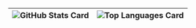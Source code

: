 |![GitHub Stats Card](https://github-readme-stats.vercel.app/api?username=akasaki1211&hide=contribs&show_icons=true&theme=github_dark)|![Top Languages Card](https://github-readme-stats.vercel.app/api/top-langs/?username=akasaki1211&layout=compact&theme=github_dark)|
|---|---|



<!--
### Hi there 👋

**akasaki1211/akasaki1211** is a ✨ _special_ ✨ repository because its `README.md` (this file) appears on your GitHub profile.

Here are some ideas to get you started:

- 🔭 I’m currently working on ...
- 🌱 I’m currently learning ...
- 👯 I’m looking to collaborate on ...
- 🤔 I’m looking for help with ...
- 💬 Ask me about ...
- 📫 How to reach me: ...
- 😄 Pronouns: ...
- ⚡ Fun fact: ...
-->
